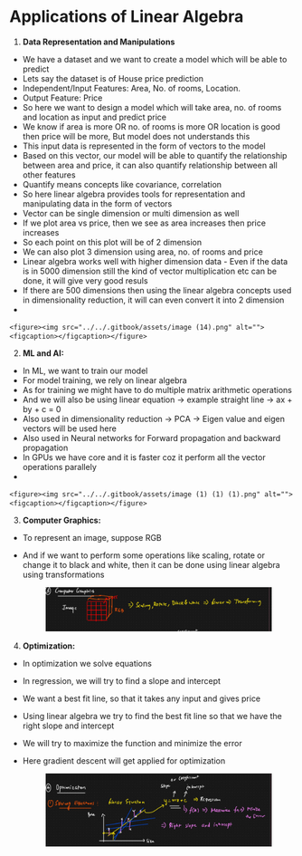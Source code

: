 # Applications of Linear Algebra

1. **Data Representation and Manipulations**

* We have a dataset and we want to create a model which will be able to predict
* Lets say the dataset is of House price prediction
* Independent/Input Features: Area, No. of rooms, Location.&#x20;
* Output Feature: Price
* So here we want to design a model which will take area, no. of rooms and location as input and predict price
* We know if area is more OR no. of rooms is more OR location is good then price will be more, But model does not understands this
* This input data is represented in the form of vectors to the model
* Based on this vector, our model will be able to quantify the relationship between area and price, it can also quantify relationship between all other features
* Quantify means concepts like covariance, correlation
* So here linear algebra provides tools for representation and manipulating data in the form of vectors
* Vector can be single dimension or multi dimension as well
* If we plot area vs price, then we see as area increases then price increases
* So each point on this plot will be of 2 dimension
* We can also plot 3 dimension using area, no. of rooms and price
* Linear algebra works well with higher dimension data - Even if the data is in 5000 dimension still the kind of vector multiplication etc can be done, it will give very good resuls
* If there are 500 dimensions then using the linear algebra concepts used in dimensionality reduction, it will can even convert it into 2 dimension
*

    <figure><img src="../../.gitbook/assets/image (14).png" alt=""><figcaption></figcaption></figure>

2. **ML and AI:**

* In ML, we want to train our model
* For model training, we rely on linear algebra
* As for training we might have to do multiple matrix arithmetic operations
* And we will also be using linear equation -> example straight line -> ax + by + c = 0
* Also used in dimensionality reduction -> PCA -> Eigen value and eigen vectors will be used here
* Also used in Neural networks for Forward propagation and backward propagation
* In GPUs we have core and it is faster coz it perform all the vector operations parallely
*

    <figure><img src="../../.gitbook/assets/image (1) (1) (1).png" alt=""><figcaption></figcaption></figure>

3. **Computer Graphics:**

* To represent an image, suppose RGB&#x20;
*   And if we want to perform some operations like scaling, rotate or change it to black and white, then it can be done using linear algebra using transformations

    <figure><img src="../../.gitbook/assets/image (2) (1) (1).png" alt=""><figcaption></figcaption></figure>

4. **Optimization:**

* In optimization we solve equations
* In regression, we will try to find a slope and intercept&#x20;
* We want a best fit line, so that it takes any input and gives price
* Using linear algebra we try to find the best fit line so that we have the right slope and intercept
* We will try to maximize the function and minimize the error
*   Here gradient descent will get applied for optimization

    <figure><img src="../../.gitbook/assets/image (3) (1) (1).png" alt=""><figcaption></figcaption></figure>
